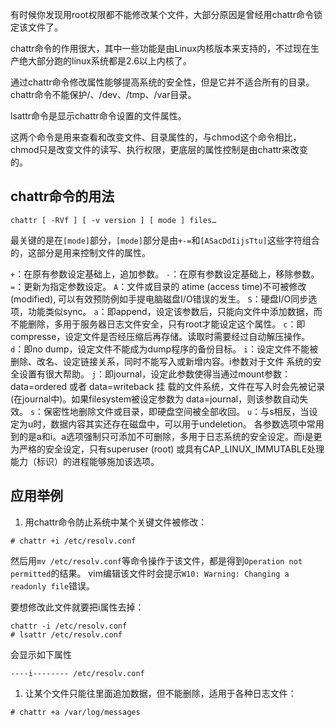 有时候你发现用root权限都不能修改某个文件，大部分原因是曾经用chattr命令锁定该文件了。

chattr命令的作用很大，其中一些功能是由Linux内核版本来支持的，不过现在生产绝大部分跑的linux系统都是2.6以上内核了。

通过chattr命令修改属性能够提高系统的安全性，但是它并不适合所有的目录。chattr命令不能保护/、/dev、/tmp、/var目录。

lsattr命令是显示chattr命令设置的文件属性。

这两个命令是用来查看和改变文件、目录属性的，与chmod这个命令相比，chmod只是改变文件的读写、执行权限，更底层的属性控制是由chattr来改变的。

## chattr命令的用法
```
chattr [ -RVf ] [ -v version ] [ mode ] files…
```
最关键的是在`[mode]`部分，`[mode]`部分是由`+-=`和`[ASacDdIijsTtu]`这些字符组合的，这部分是用来控制文件的属性。

`+`：在原有参数设定基础上，追加参数。
`-`：在原有参数设定基础上，移除参数。
`=`：更新为指定参数设定。
`A`：文件或目录的 atime (access time)不可被修改(modified), 可以有效预防例如手提电脑磁盘I/O错误的发生。
`S`：硬盘I/O同步选项，功能类似sync。
`a`：即append，设定该参数后，只能向文件中添加数据，而不能删除，多用于服务器日志文件安全，只有root才能设定这个属性。
`c`：即compresse，设定文件是否经压缩后再存储。读取时需要经过自动解压操作。
`d`：即no dump，设定文件不能成为dump程序的备份目标。
`i`：设定文件不能被删除、改名、设定链接关系，同时不能写入或新增内容。i参数对于文件 系统的安全设置有很大帮助。
`j`：即journal，设定此参数使得当通过mount参数：data=ordered 或者 data=writeback 挂 载的文件系统，文件在写入时会先被记录(在journal中)。如果filesystem被设定参数为 data=journal，则该参数自动失效。
`s`：保密性地删除文件或目录，即硬盘空间被全部收回。
`u`：与s相反，当设定为u时，数据内容其实还存在磁盘中，可以用于undeletion。
各参数选项中常用到的是a和i。a选项强制只可添加不可删除，多用于日志系统的安全设定。而i是更为严格的安全设定，只有superuser (root) 或具有CAP_LINUX_IMMUTABLE处理能力（标识）的进程能够施加该选项。

## 应用举例

1. 用chattr命令防止系统中某个关键文件被修改：
```
# chattr +i /etc/resolv.conf
```
然后用`mv /etc/resolv.conf`等命令操作于该文件，都是得到`Operation not permitted`的结果。
vim编辑该文件时会提示`W10: Warning: Changing a readonly file`错误。

要想修改此文件就要把i属性去掉：
```
chattr -i /etc/resolv.conf
# lsattr /etc/resolv.conf
```
会显示如下属性
```
----i-------- /etc/resolv.conf
```
1. 让某个文件只能往里面追加数据，但不能删除，适用于各种日志文件：
```
# chattr +a /var/log/messages
```
